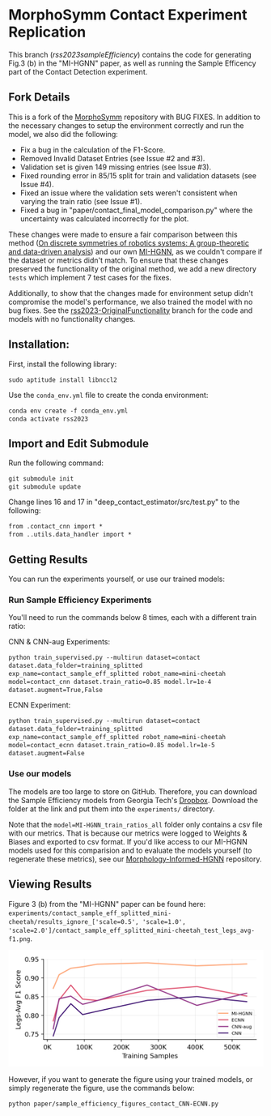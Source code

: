 # MorphoSymm Contact Experiment Replication

This branch (*rss2023sampleEfficiency*) contains the code for generating Fig.3 (b) in the "MI-HGNN" paper, as well as running the Sample Efficency part of the Contact Detection experiment.

## Fork Details 
This is a fork of the [MorphoSymm](https://github.com/Danfoa/MorphoSymm) repository with BUG FIXES. In addition to the necessary changes to setup the environment correctly and run the model, we also did the following:

- Fix a bug in the calculation of the F1-Score.
- Removed Invalid Dataset Entries (see Issue #2 and #3).
- Validation set is given 149 missing entries (see Issue #3).
- Fixed rounding error in 85/15 split for train and validation datasets (see Issue #4).
- Fixed an issue where the validation sets weren't consistent when varying the train ratio (see Issue #1).
- Fixed a bug in "paper/contact_final_model_comparison.py" where the uncertainty was calculated incorrectly for the plot.

These changes were made to ensure a fair comparison between this method ([On discrete symmetries of robotics systems: A group-theoretic and data-driven analysis](https://arxiv.org/abs/2302.10433)) and our own [MI-HGNN](https://github.com/lunarlab-gatech/Morphology-Informed-HGNN), as we couldn't compare if the dataset or metrics didn't match. To ensure that these
changes preserved the functionality of the original method, we add a new directory `tests` which implement 7 test cases for
the fixes.

Additionally, to show that the changes made for environment setup didn't compromise the model's performance, we also trained the model with no bug fixes. See the [rss2023-OriginalFunctionality](https://github.com/lunarlab-gatech/MorphoSymm-Replication/tree/rss2023-OriginalFunctionality) branch for the code and models with no functionality changes. 

## Installation:
First, install the following library:
```
sudo aptitude install libnccl2
```

Use the `conda_env.yml` file to create the conda environment:
```
conda env create -f conda_env.yml
conda activate rss2023
```

## Import and Edit Submodule
Run the following command:
```
git submodule init
git submodule update
```

Change lines 16 and 17 in "deep_contact_estimator/src/test.py" to the following:
```
from .contact_cnn import *
from ..utils.data_handler import *
```

## Getting Results

You can run the experiments yourself, or use our trained models:

### Run Sample Efficiency Experiments
You'll need to run the commands below 8 times, each with a different train ratio:

CNN & CNN-aug Experiments:
```
python train_supervised.py --multirun dataset=contact dataset.data_folder=training_splitted exp_name=contact_sample_eff_splitted robot_name=mini-cheetah model=contact_cnn dataset.train_ratio=0.85 model.lr=1e-4 dataset.augment=True,False
```

ECNN Experiment:
```
python train_supervised.py --multirun dataset=contact dataset.data_folder=training_splitted exp_name=contact_sample_eff_splitted robot_name=mini-cheetah model=contact_ecnn dataset.train_ratio=0.85 model.lr=1e-5 dataset.augment=False
```

### Use our models

The models are too large to store on GitHub. Therefore, you can download the Sample Efficiency models from Georgia Tech's [Dropbox](https://www.dropbox.com/scl/fo/uar2u4oc1e35g5cwndav3/ANiXOkexkqoCCNxu94yXM-s?rlkey=vtnazsbd6qut797lz9fvpb9d4&st=0czc0cip&dl=0). Download the folder at the link and put them into the `experiments/` directory.

Note that the `model=MI-HGNN_train_ratios_all` folder only contains a csv file with our metrics. That is because our metrics were logged to Weights & Biases and exported to csv format. If you'd like access to our MI-HGNN models used for this comparision and to evaluate the models yourself (to regenerate these metrics), see our [Morphology-Informed-HGNN](https://github.com/lunarlab-gatech/Morphology-Informed-HGNN) repository.

## Viewing Results

Figure 3 (b) from the "MI-HGNN" paper can be found here: `experiments/contact_sample_eff_splitted_mini-cheetah/results_ignore_['scale=0.5', 'scale=1.0', 'scale=2.0']/contact_sample_eff_splitted_mini-cheetah_test_legs_avg-f1.png`.

![Figure 3 (b) Replicated](https://github.com/lunarlab-gatech/MorphoSymm-Replication/blob/rss2023sampleEfficiency/experiments/contact_sample_eff_splitted_mini-cheetah/results_ignore_%5B'scale%3D0.5'%2C%20'scale%3D1.0'%2C%20'scale%3D2.0'%5D/contact_sample_eff_splitted_mini-cheetah_test_legs_avg-f1.png)

However, if you want to generate the figure using your trained models, or simply regenerate the figure, use the commands below:
```
python paper/sample_efficiency_figures_contact_CNN-ECNN.py
```
